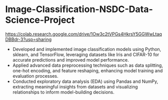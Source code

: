 # Image-Classification-NSDC-Data-Science-Project

https://colab.research.google.com/drive/1Ow3c2tVPGs4HkrsY5GGWwLtaqDBBdr-3?usp=sharing 

- Developed and implemented image classification models using Python, sklearn, and TensorFlow, leveraging datasets like Iris and CIFAR-10 for accurate predictions and improved model performance. 
- Applied advanced data preprocessing techniques such as data splitting, one-hot encoding, and feature reshaping, enhancing model training and evaluation processes. 
- Conducted exploratory data analysis (EDA) using Pandas and NumPy, extracting meaningful insights from datasets and visualizing relationships to inform model-building decisions.
